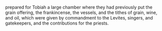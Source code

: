 prepared for Tobiah a large chamber where they had previously put the grain offering, the frankincense, the vessels, and the tithes of grain, wine, and oil, which were given by commandment to the Levites, singers, and gatekeepers, and the contributions for the priests.
